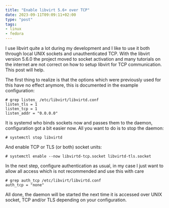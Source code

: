 ```yaml
---
title: "Enable libvirt 5.6+ over TCP"
date: 2023-09-11T09:09:11+02:00
type: "post"
tags:
- linux
- fedora
---
```


I use libvirt quite a lot during my development and I like to use it both through local UNIX sockets and unauthenticated TCP. With the libvirt version 5.6.0 the project moved to socket activation and many tutorials on the internet are not correct on how to setup libvirt for TCP communication. This post will help.

The first thing to realize is that the options which were previously used for this have no effect anymore, this is documented in the example configuration:

    # grep listen_ /etc/libvirt/libvirtd.conf
    listen_tls = 1
    listen_tcp = 1
    listen_addr = "0.0.0.0"

It is systemd who binds sockets now and passes them to the daemon, configuration got a bit easier now. All you want to do is to stop the daemon:

    # systemctl stop libvirtd

And enable TCP or TLS (or both) socket units:

    # systemctl enable --now libvirtd-tcp.socket libvirtd-tls.socket

In the next step, configure authentication as usual, in my case I just want to allow all access which is not recommended and use this with care

    # grep auth_tcp /etc/libvirt/libvirtd.conf
    auth_tcp = "none"

All done, the daemon will be started the next time it is accessed over UNIX socket, TCP and/or TLS depending on your configuration.
